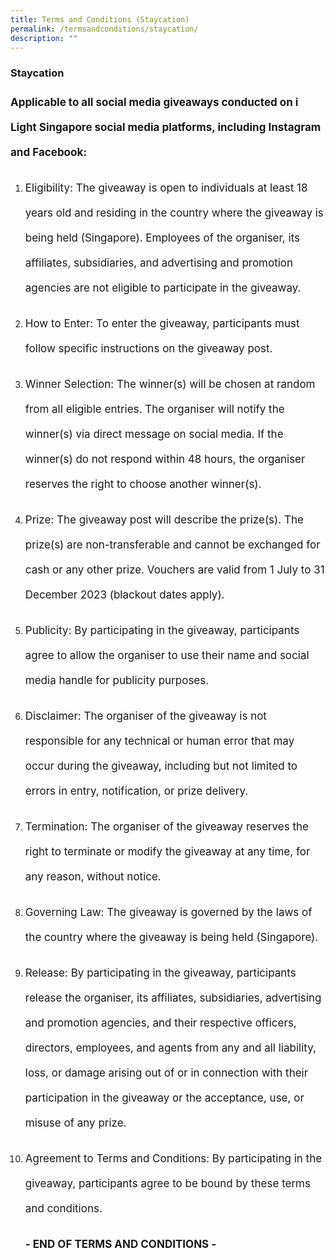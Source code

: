 ```yaml
---
title: Terms and Conditions (Staycation)
permalink: /termsandconditions/staycation/
description: ""
---
```

### Staycation
<p style="font-size:17px;line-height:40px"><b>
Applicable to all social media giveaways conducted on i Light Singapore social media platforms, including Instagram and Facebook:</b></p>

<ol type="1">
<li><p style="font-size:17px;line-height:40px">Eligibility: The giveaway is open to individuals at least 18 years old and residing in the country where the giveaway is being held (Singapore). Employees of the organiser, its affiliates, subsidiaries, and advertising and promotion agencies are not eligible to participate in the giveaway.</p></li>
<li><p style="font-size:17px;line-height:40px">
How to Enter: To enter the giveaway, participants must follow specific instructions on the giveaway post.</p></li>
<li><p style="font-size:17px;line-height:40px">
Winner Selection: The winner(s) will be chosen at random from all eligible entries. The organiser will notify the winner(s) via direct message on social media. If the winner(s) do not respond within 48 hours, the organiser reserves the right to choose another winner(s).</p></li>
<li><p style="font-size:17px;line-height:40px">
Prize: The giveaway post will describe the prize(s). The prize(s) are non-transferable and cannot be exchanged for cash or any other prize. Vouchers are valid from 1 July to 31 December 2023 (blackout dates apply).</p></li>
<li><p style="font-size:17px;line-height:40px">
Publicity: By participating in the giveaway, participants agree to allow the organiser to use their name and social media handle for publicity purposes.</p></li>
<li><p style="font-size:17px;line-height:40px">
Disclaimer: The organiser of the giveaway is not responsible for any technical or human error that may occur during the giveaway, including but not limited to errors in entry, notification, or prize delivery.</p></li>
<li><p style="font-size:17px;line-height:40px">
Termination: The organiser of the giveaway reserves the right to terminate or modify the giveaway at any time, for any reason, without notice.</p></li>
<li><p style="font-size:17px;line-height:40px">
Governing Law: The giveaway is governed by the laws of the country where the giveaway is being held (Singapore).</p></li>
<li><p style="font-size:17px;line-height:40px">
Release: By participating in the giveaway, participants release the organiser, its affiliates, subsidiaries, advertising and promotion agencies, and their respective officers, directors, employees, and agents from any and all liability, loss, or damage arising out of or in connection with their participation in the giveaway or the acceptance, use, or misuse of any prize.</p></li>
<li><p style="font-size:17px;line-height:40px">Agreement to Terms and Conditions: By participating in the giveaway, participants agree to be bound by these terms and conditions.</p></li>
<p style="font-size:17px;line-height:40px">
<b>- END OF TERMS AND CONDITIONS -</b></p></ol>